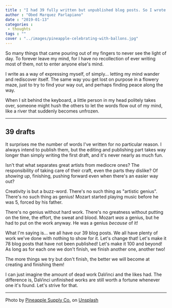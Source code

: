 ```yaml
---
title : "I had 39 fully written but unpublished blog posts. So I wrote another one!"
author : "Obed Marquez Parlapiano"
date : "2019-01-13"
categories : 
 - thoughts
tags : ""
cover : "../images/pineapple-celebrating-with-ballons.jpg"
---
```


So many things that came pouring out of my fingers to never see the light of day. To forever leave my mind, for I have no recollection of ever writing most of them, not to enter anyone else's mind.

I write as a way of expressing myself, of simply... letting my mind wander and rediscover itself. The same way you get lost on purpose in a flowery maze, just to try to find your way out, and perhaps finding peace along the way.

When I sit behind the keyboard, a little person in my head politely takes over, someone might hush the others to let the words flow out of my mind, like a river that suddenly becomes unfrozen.

* * *

## 39 drafts

It surprises me the number of words I've written for no particular reason. I always intend to publish them, but the editing and publishing part takes way longer than simply writing the first draft, and it's never nearly as much fun.

Isn't that what separates great artists from mediocre ones? The responsibility of taking care of their craft, even the parts they dislike? Of _showing up_, finishing, pushing forward even when there's an easier way out?

Creativity is but a buzz-word. There's no such thing as "artistic genius". There's no such thing as genius! Mozart started playing music before he was 5, forced by his father.

There's no genius without hard work. There's no greatness without putting on the time, the effort, the sweat and blood. Mozart _was_ a genius, but he had to put on the work anyway. He was a genius _because_ of it!

What I'm saying is... we all have our 39 blog posts. We all have plenty of work we've done with nothing to show for it. Let's change that! Let's make it 78 blog posts that have not been published! Let's make it 100 and beyond! As long as for each one we don't finish, we finish another one, another two!

The more things we try but don't finish, the better we will become at creating and finishing them!

I can just imagine the amount of dead work DaVinci and the likes had. The difference is, DaVinci unfinished works are still worth a fortune whenever one it's found. Let's strive for that.

* * *

Photo by [Pineapple Supply Co.](https://unsplash.com/photos/qWlkCwBnwOE?utm_source=unsplash&utm_medium=referral&utm_content=creditCopyText) on [Unsplash](https://unsplash.com/search/photos/celebration?utm_source=unsplash&utm_medium=referral&utm_content=creditCopyText)
